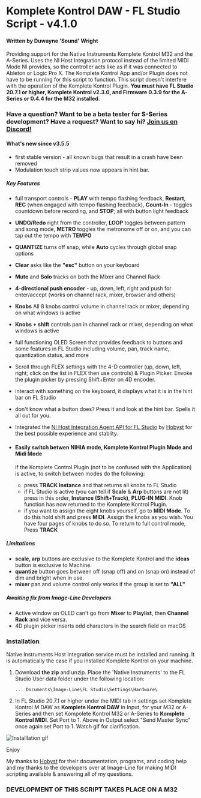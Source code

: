 # Komplete Kontrol DAW - FL Studio Script - v4.1.0

#### Written by Duwayne 'Sound' Wright

Providing support for the Native Instruments Komplete Kontrol M32 and the A-Series. Uses the NI Host Integration protocol instead of the limited MIDI Mode NI provides, so the controller acts like as if it was connected to Ableton or Logic Pro X. The Komplete Kontrol App and/or Plugin does not have to be running for this script to function. This script doesn't interfere with the operation of the Komplete Kontrol Plugin. **You must have FL Studio 20.7.1 or higher, Komplete Kontrol v2.3.0, and Firmware 0.3.9 for the A-Series or 0.4.4 for the M32 installed**. 

### Have a question? Want to be a beta tester for S-Series development? Have a request? Want to say hi? [Join us on Discord!](https://discord.gg/GeTTWBV "FL Studio NI on Discord")


#### What's new since v3.5.5
* first stable version - all known bugs that result in a crash have been removed
* Modulation touch strip values now appears in hint bar.

##### Key Features
* full transport controls - **PLAY** with tempo flashing feedback, **Restart**, **REC** (when engaged with tempo flashing feedback), **Count-In** - toggles countdown before recording, and **STOP**; all with button light feedback
* **UNDO/Redo** right from the controller, **LOOP** toggles between pattern and song mode, **METRO** toggles the metronome off or on, and you can tap out the tempo with **TEMPO** 
* **QUANTIZE** turns off snap, while **Auto** cycles through global snap options
* **Clear** asks like the **"esc"** button on your keyboard
* **Mute** and **Solo** tracks on both the Mixer and Channel Rack

* **4-directional push encoder** - up, down, left, right and push for enter/accept (works on channel rack, mixer, browser and others)
* **Knobs** All 8 knobs control volume in channel rack or mixer, depending on what windows is active
* **Knobs + shift** controls pan in channel rack or mixer, depending on what windows is active

* full functioning OLED Screen that provides feedback to buttons and some features in FL Studio including volume, pan, track name, quantization status, and more

* Scroll through FLEX settings with the 4-D controller (up, down, left, right; click on the list in FLEX then use controls) & Plugin Picker. Envoke the plugin picker by pressing 
  Shift+Enter on 4D encoder.

* interact with something on the keyboard, it displays what it is in the hint bar on FL Studio
* don't know what a button does? Press it and look at the hint bar. Spells it all out for you.

* Integrated the [NI Host Integration Agent API for FL Studio](https://github.com/hobyst/flmidi-nihia  "NIHIA by Hobyst") by [Hobyst](https://github.com/hobyst  "Hobyst Github") for the best possible experience and stablity.

* #### Easily switch betwen NIHIA mode, Komplete Kontrol Plugin Mode and Midi Mode

  if the Komplete Control Plugin (not to be confused with the Application) is active, to switch between modes do the following:
  * press **TRACK Instance** and that returns all knobs to FL Studio
  * if FL Studio is active (you can tell if **Scale** & **Arp** buttons are not lit) press in this order, 
    **Instance (Shift+Track)**, **PLUG-IN MIDI**. Knob function has now returned to the Komplete Kontrol Plugin.
  * if you want to assign the eight knobs yourself, go to **MIDI Mode**. To do this hold shift and press **MIDI**. Assign the knobs as you wish. You have four pages of knobs to do so. To return to full control mode, Press **TRACK**

##### Limitations
* **scale, arp** buttons are exclusive to the Komplete Kontrol and the **ideas** button is exclusive to Machine. 
* **quantize** button goes between off (snap off) and on (snap on) instead of dim and bright when in use.
* **mixer** pan and volume control only works if the group is set to **"ALL"**

##### Awaiting fix from Image-Line Developers
* Active window on OLED can't go from **Mixer** to **Playlist**, then **Channel Rack** and vice versa.
* 4D plugin picker inserts odd characters in the search field on macOS


### Installation

Native Instruments Host Integration service must be installed and running. It is automatically the case
if you installed Komplete Kontrol on your machine.

1. Download **the zip** and unzip. Place the 'Native Instruments' to the FL Studio User data 
folder under the following location:

   ```... Documents\Image-Line\FL Studio\Settings\Hardware\```  

2. In FL Studio 20.7.1 or higher under the MIDI tab in settings set Komplete Kontrol M DAW as **Komplete Kontrol DAW** in Input, for your M32 or A-Series and then set Kompolete Kontrol M32 or A-Series to **Komplete Kontrol MIDI**. Set Port to 1. Above in Output select "Send Master Sync" once again set Port to 1. Watch gif for clarification.

![Installlation gif](/images/install.gif)

Enjoy

My thanks to [Hobyst](https://github.com/hobyst) for their documentation, programs, and coding help and my thanks to the developers over at Image-Line for making MIDI scripting available & answering all of my questions.

### **DEVELOPMENT OF THIS SCRIPT TAKES PLACE ON A M32**


